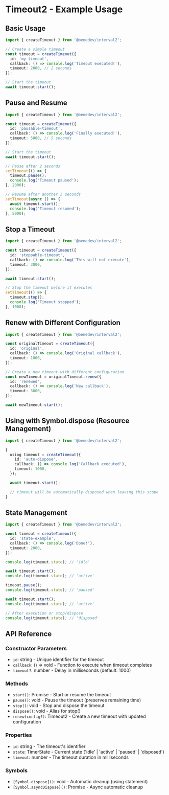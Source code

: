 # Timeout2 - Example Usage

## Basic Usage

```typescript
import { createTimeout } from '@bemedev/interval2';

// Create a simple timeout
const timeout = createTimeout({
  id: 'my-timeout',
  callback: () => console.log('Timeout executed!'),
  timeout: 2000, // 2 seconds
});

// Start the timeout
await timeout.start();
```

## Pause and Resume

```typescript
import { createTimeout } from '@bemedev/interval2';

const timeout = createTimeout({
  id: 'pausable-timeout',
  callback: () => console.log('Finally executed!'),
  timeout: 5000, // 5 seconds
});

// Start the timeout
await timeout.start();

// Pause after 2 seconds
setTimeout(() => {
  timeout.pause();
  console.log('Timeout paused');
}, 2000);

// Resume after another 3 seconds
setTimeout(async () => {
  await timeout.start();
  console.log('Timeout resumed');
}, 5000);
```

## Stop a Timeout

```typescript
import { createTimeout } from '@bemedev/interval2';

const timeout = createTimeout({
  id: 'stoppable-timeout',
  callback: () => console.log('This will not execute'),
  timeout: 3000,
});

await timeout.start();

// Stop the timeout before it executes
setTimeout(() => {
  timeout.stop();
  console.log('Timeout stopped');
}, 1000);
```

## Renew with Different Configuration

```typescript
import { createTimeout } from '@bemedev/interval2';

const originalTimeout = createTimeout({
  id: 'original',
  callback: () => console.log('Original callback'),
  timeout: 1000,
});

// Create a new timeout with different configuration
const newTimeout = originalTimeout.renew({
  id: 'renewed',
  callback: () => console.log('New callback'),
  timeout: 3000,
});

await newTimeout.start();
```

## Using with Symbol.dispose (Resource Management)

```typescript
import { createTimeout } from '@bemedev/interval2';

{
  using timeout = createTimeout({
    id: 'auto-dispose',
    callback: () => console.log('Callback executed'),
    timeout: 1000,
  });

  await timeout.start();

  // timeout will be automatically disposed when leaving this scope
}
```

## State Management

```typescript
import { createTimeout } from '@bemedev/interval2';

const timeout = createTimeout({
  id: 'state-example',
  callback: () => console.log('Done!'),
  timeout: 2000,
});

console.log(timeout.state); // 'idle'

await timeout.start();
console.log(timeout.state); // 'active'

timeout.pause();
console.log(timeout.state); // 'paused'

await timeout.start();
console.log(timeout.state); // 'active'

// After execution or stop/dispose
console.log(timeout.state); // 'disposed'
```

## API Reference

### Constructor Parameters

- `id`: string - Unique identifier for the timeout
- `callback`: () => void - Function to execute when timeout completes
- `timeout?`: number - Delay in milliseconds (default: 1000)

### Methods

- `start()`: Promise<void> - Start or resume the timeout
- `pause()`: void - Pause the timeout (preserves remaining time)
- `stop()`: void - Stop and dispose the timeout
- `dispose()`: void - Alias for stop()
- `renew(config?)`: Timeout2 - Create a new timeout with updated
  configuration

### Properties

- `id`: string - The timeout's identifier
- `state`: TimerState - Current state ('idle' | 'active' | 'paused' |
  'disposed')
- `timeout`: number - The timeout duration in milliseconds

### Symbols

- `[Symbol.dispose]()`: void - Automatic cleanup (using statement)
- `[Symbol.asyncDispose]()`: Promise<void> - Async automatic cleanup
